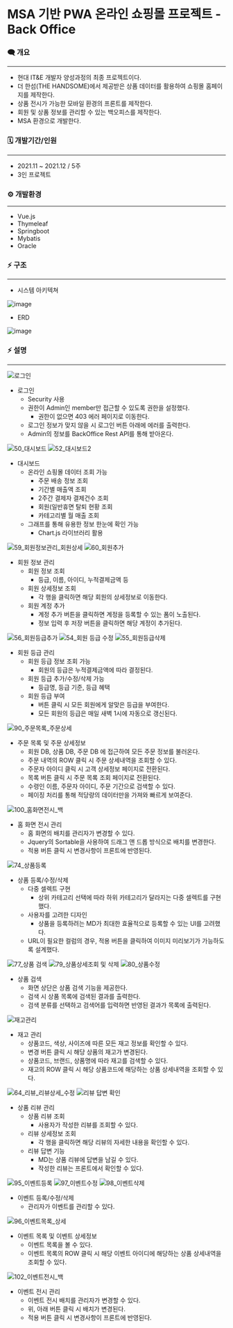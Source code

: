 # MSA 기반 PWA 온라인 쇼핑몰 프로젝트 - Back Office

### 🗨️ **개요**

---

- 현대 IT&E 개발자 양성과정의 최종 프로젝트이다.
- 더 한섬(THE HANDSOME)에서 제공받은 상품 데이터를 활용하여 쇼핑몰 홈페이지를 제작한다.
- 상품 전시가 가능한 모바일 환경의 프론트를 제작한다.
- 회원 및 상품 정보를 관리할 수 있는 백오피스를 제작한다.
- MSA 환경으로 개발한다.

### 🗓️ 개발기간/인원

---

- 2021.11 ~ 2021.12 / 5주
- 3인 프로젝트

### ⚙️ 개발환경

---

- Vue.js
- Thymeleaf
- Springboot
- Mybatis
- Oracle

### ⚡ 구조

---

- 시스템 아키텍쳐

![image](https://user-images.githubusercontent.com/23237567/147749585-0164236d-c0cb-4a1c-8084-d9cfa27c2a1e.png)


- ERD

![image](https://user-images.githubusercontent.com/23237567/147749566-3282b399-9e3e-464c-8b28-410701d3b496.png)


### ⚡ 설명

---

![로그인](https://user-images.githubusercontent.com/23237567/147874982-9b8fefe1-6aef-4092-9064-c16a675138a8.gif)

- 로그인
    - Security 사용
    - 권한이 Admin인 member만 접근할 수 있도록 권한을 설정했다.
        - 권한이 없으면 403 에러 페이지로 이동한다.
    - 로그인 정보가 맞지 않을 시 로그인 버튼 아래에 에러를 출력한다.
    - Admin의 정보를 BackOffice Rest API를 통해 받아온다.

![50_대시보드](https://user-images.githubusercontent.com/23237567/147874800-9c3ea90a-109d-44fa-9278-644e0682c729.gif)
![52_대시보드2](https://user-images.githubusercontent.com/23237567/147874836-24937b93-d040-4f18-97c3-e087720047cf.gif)

- 대시보드
    - 온라인 쇼핑몰 데이터 조회 가능
        - 주문 배송 정보 조회
        - 기간별 매출액 조회
        - 2주간 결제자 결제건수 조회
        - 회원(일반휴면 탈퇴 현황 조회
        - 카테고리별 월 매출 조회
    - 그래프를 통해 유용한 정보 한눈에 확인 가능
        - Chart.js 라이브러리 활용

![59_회원정보관리_회원상세](https://user-images.githubusercontent.com/23237567/147874862-c729c503-67b1-4d3b-b676-f3900954950f.gif)
![60_회원추가](https://user-images.githubusercontent.com/23237567/147874864-c7211b96-eb26-4573-8398-49ba676a0478.gif)

- 회원 정보 관리
    - 회원 정보 조회
        - 등급, 이름, 아이디, 누적결제금액 등
    - 회원 상세정보 조회
        - 각 행을 클릭하면 해당 회원의 상세정보로 이동한다.
    - 회원 계정 추가
        - 계정 추가 버튼을 클릭하면 계정을 등록할 수 있는 폼이 노출된다.
        - 정보 입력 후 저장 버튼을 클릭하면 해당 계정이 추가된다.

![56_회원등급추가](https://user-images.githubusercontent.com/23237567/147874851-2a73eceb-1db0-47bf-b49b-a34985466ea5.gif)
![54_회원 등급 수정](https://user-images.githubusercontent.com/23237567/147874852-0d337e6a-b2d0-45ff-a12f-6ecd3c1b31c8.gif)
![55_회원등급삭제](https://user-images.githubusercontent.com/23237567/147874856-9aba6278-bf18-490b-b7bd-172aff0bbea3.gif)

- 회원 등급 관리
    - 회원 등급 정보 조회 가능
        - 회원의 등급은 누적결제금액에 따라 결정된다.
    - 회원 등급 추가/수정/삭제 가능
        - 등급명, 등급 기준, 등급 혜택
    - 회원 등급 부여
        - 버튼 클릭 시 모든 회원에게 알맞은 등급을 부여한다.
        - 모든 회원의 등급은 매일 새벽 1시에 자동으로 갱신된다.
  
![90_주문목록_주문상세](https://user-images.githubusercontent.com/23237567/147874915-d13d0683-b0ba-4d87-9878-63cbafa81ae0.gif)

- 주문 목록 및 주문 상세정보
    - 회원 DB, 상품 DB, 주문 DB 에 접근하여 모든 주문 정보를 불러온다.
    - 주문 내역의 ROW 클릭 시 주문 상세내역을 조회할 수 있다.
    - 주문자 아이디 클릭 시 고객 상세정보 페이지로 전환된다.
    - 목록 버튼 클릭 시 주문 목록 조회 페이지로 전환된다.
    - 수령인 이름, 주문자 아이디, 주문 기간으로 검색할 수 있다.
    - 페이징 처리를 통해 적당량의 데이터만을 가져와 빠르게 보여준다.

![100_홈화면전시_백](https://user-images.githubusercontent.com/23237567/147874948-9763bcb7-89f5-484a-a60e-b9424b833419.gif)

- 홈 화면 전시 관리
    - 홈 화면의 배치를 관리자가 변경할 수 있다.
    - Jquery의 Sortable을 사용하여 드래그 앤 드롭 방식으로 배치를 변경한다.
    - 적용 버튼 클릭 시 변경사항이 프론트에 반영된다.

![74_상품등록](https://user-images.githubusercontent.com/23237567/147874899-1b943aa0-bc8d-48f4-8d22-a7e308d7d58b.gif)

- 상품 등록/수정/삭제
    - 다중 셀렉트 구현
        - 상위 카테고리 선택에 따라 하위 카테고리가 달라지는 다중 셀렉트를 구현했다.
    - 사용자를 고려한 디자인
        - 상품을 등록하려는 MD가 최대한 효율적으로 등록할 수 있는 UI를 고려했다.
    - URL이 필요한 컬럼의 경우, 적용 버튼을 클릭하여 이미지 미리보기가 가능하도록 설계했다.

![77_상품 검색](https://user-images.githubusercontent.com/23237567/147874903-ae4538e1-e10a-4989-9c04-92b40d7edb48.gif)
![79_상품상세조회 및 삭제](https://user-images.githubusercontent.com/23237567/147874905-3c574cb1-9d36-489e-a581-755e73847f3d.gif)
![80_상품수정](https://user-images.githubusercontent.com/23237567/147874908-e94a07c2-6088-4619-9be1-234b33b91459.gif)

- 상품 검색
    - 화면 상단은 상품 검색 기능을 제공한다.
    - 검색 시 상품 목록에 검색된 결과를 출력한다.
    - 검색 분류를 선택하고 검색어를 입력하면 반영된 결과가 목록에 출력된다.

![재고관리](https://user-images.githubusercontent.com/23237567/147874977-64fdeff0-926c-4d0d-812a-aa61f934acea.gif)

- 재고 관리
    - 상품코드, 색상, 사이즈에 따른 모든 재고 정보를 확인할 수 있다.
    - 변경 버튼 클릭 시 해당 상품의 재고가 변경된다.
    - 상품코드, 브랜드, 상품명에 따라 재고를 검색할 수 있다.
    - 재고의 ROW 클릭 시 해당 상품코드에 해당하는 상품 상세내역을 조회할 수 있다.

![64_리뷰_리뷰상세_수정](https://user-images.githubusercontent.com/23237567/147874872-e6a61d67-9df2-438f-a2ac-e9eba71e310d.gif)
![리뷰 답변 확인](https://user-images.githubusercontent.com/23237567/147874874-fafd3750-a50f-409e-8ecd-f0458dfbc587.gif)

- 상품 리뷰 관리
    - 상품 리뷰 조회
        - 사용자가 작성한 리뷰를 조회할 수 있다.
    - 리뷰 상세정보 조회
        - 각 행을 클릭하면 해당 리뷰의 자세한 내용을 확인할 수 있다.
    - 리뷰 답변 기능
        - MD는 상품 리뷰에 답변을 남길 수 있다.
        - 작성한 리뷰는 프론트에서 확인할 수 있다.

![95_이벤트등록](https://user-images.githubusercontent.com/23237567/147874920-5e179ed3-9900-41a6-a118-c953e120a760.gif)
![97_이벤트수정](https://user-images.githubusercontent.com/23237567/147874926-4c62f3bc-0b8e-409a-bae2-ebcfd9957899.gif)
![98_이벤트삭제](https://user-images.githubusercontent.com/23237567/147874927-4280691a-10cf-4b3f-8150-51967c0be538.gif)

- 이벤트 등록/수정/삭제
    - 관리자가 이벤트를 관리할 수 있다.

![96_이벤트목록_상세](https://user-images.githubusercontent.com/23237567/147874923-98e096a4-28ab-4d18-9310-17bfdb8740a0.gif)
 
- 이벤트 목록 및 이벤트 상세정보
    - 이벤트 목록을 볼 수 있다.
    - 이벤트 목록의 ROW 클릭 시 해당 이벤트 아이디에 해당하는 상품 상세내역을 조회할 수 있다.

![102_이벤트전시_백](https://user-images.githubusercontent.com/23237567/147874932-c8771666-c86f-46d8-9fc3-c3ce116ba425.gif)
    
- 이벤트 전시 관리
    - 이벤트 전시 배치를 관리자가 변경할 수 있다.
    - 위, 아래 버튼 클릭 시 배치가 변경된다.
    - 적용 버튼 클릭 시 변경사항이 프론트에 반영된다.
